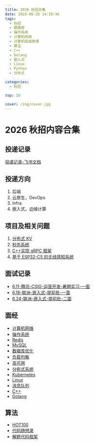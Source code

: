 ```yaml
---
title: 2026 秋招合集
date: 2025-06-26 14:10:46
tags:
  - 秋招
  - 数据库
  - 操作系统
  - 计算机网络
  - 计算机组成原理
  - 算法
  - C++
  - Golang
  - 嵌入式
  - Linux
  - Python
  - 分布式

categories:
  - 秋招

top: 10

cover: /img/cover.jpg
---
```


# 2026 秋招内容合集

## 投递记录

[投递记录-飞书文档](https://ll2puk16qy.feishu.cn/sheets/CWHVszWE5hEJ5ZtyLdVcsCS4npf)

## 投递方向

1. 后端
2. 云原生，DevOps
3. Infra
4. 嵌入式，边缘计算

## 项目及相关问题

1. [分布式 KV](./分布式KV.md)
2. [秒杀系统](./秒杀系统.md)
3. [C++实现 gRPC 框架](./C++实现gRPC框架.md)
4. [基于 ESP32-C5 的无线感知系统](./基于ESP32-C5的无线感知系统.md)

## 面试记录

- [6.11-腾讯-CSIG-运营开发-暑期实习-一面](./6.11-腾讯-CSIG-运营开发-暑期实习-一面.md)
- [6.18-联洲-嵌入式-提前批-一面](./6.18-联洲-嵌入式-提前批-一面.md)
- [6.24-联洲-嵌入式-提前批-二面](./6.24-联洲-嵌入式-提前批-二面.md)

## 面经

- [计算机网络](./计算机网络.md)
- [操作系统](./操作系统.md)
- [Redis](./Redis.md)
- [MySQL](./MySQL.md)
- [数据库优化](./数据库优化.md)
- [负载均衡](./负载均衡.md)
- [高可用](./高可用.md)
- [分布式系统](./分布式系统.md)
- [Kubernetes](./Kubernetes.md)
- [Linux](./Linux面试题.md)
- [消息队列](./消息队列.md)
- [C++](./C++.md)
- [Golang](./Golang.md)

## 算法

- [HOT100](./HOT100.md)
- [代码随想录](./代码随想录.md)
- [解题代码框架](./解题代码框架.md)